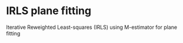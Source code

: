 # IRLS plane fitting
Iterative Reweighted Least-squares (IRLS) using M-estimator for plane fitting 
